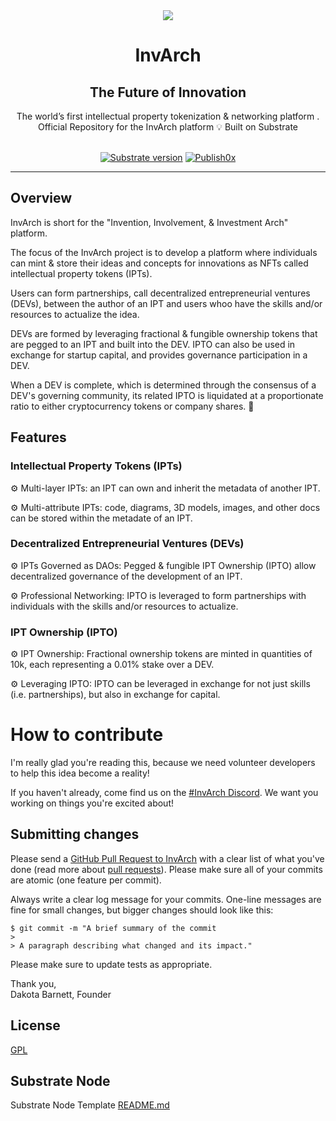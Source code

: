 <div align="center">
<img src="https://github.com/InvArch/brand/blob/main/Logo.png">
</div>

<div align="Center">
<h1>InvArch</h1>
<h2> The Future of Innovation </h2>
The world’s first intellectual property tokenization & networking platform  .
<br>
Official Repository for the InvArch platform 💡
Built on Substrate 

<br>  
<br>

[![Substrate version](https://img.shields.io/badge/Substrate-3.0.0-brightgreen?logo=Parity%20Substrate)](https://substrate.dev/)
[![Publish0x](https://img.shields.io/badge/Publish0x-InvArch-brightgreen)](https://www.publish0x.com/blockchain-economy)
</div>

---
## Overview

InvArch is short for the "Invention, Involvement, & Investment Arch" platform.

The focus of the InvArch project is to develop a platform where individuals can mint & store their ideas and concepts for innovations as NFTs called
intellectual property tokens (IPTs). 

Users can form partnerships, call decentralized entrepreneurial ventures (DEVs), between the author of an IPT and 
users whoo have the skills and/or resources to actualize the idea. 

DEVs are formed by leveraging fractional & fungible ownership tokens that are pegged to an IPT and built into the DEV. IPTO can also be used 
in exchange for startup capital, and provides governance participation in a DEV. 

When a DEV is complete, which is determined through the consensus of a DEV's governing community, its related IPTO is liquidated at a proportionate
ratio to either cryptocurrency tokens or company shares. 🚀


## Features

### Intellectual Property Tokens (IPTs)

⚙️  Multi-layer IPTs: an IPT can own and inherit the metadata of another IPT.

⚙️  Multi-attribute IPTs: code, diagrams, 3D models, images, and other docs can be stored within the metadate of an IPT.

### Decentralized Entrepreneurial Ventures (DEVs)

⚙️  IPTs Governed as DAOs: Pegged & fungible IPT Ownership (IPTO) allow decentralized governance of the development of an IPT.

⚙️  Professional Networking: IPTO is leveraged to form partnerships with individuals with the skills and/or resources to actualize.

### IPT Ownership (IPTO)

⚙️  IPT Ownership: Fractional ownership tokens are minted in quantities of 10k, each representing a 0.01% stake over a DEV.

⚙️  Leveraging IPTO: IPTO can be leveraged in exchange for not just skills (i.e. partnerships), but also in exchange for capital.


# How to contribute

I'm really glad you're reading this, because we need volunteer developers to help this idea become a reality!

If you haven't already, come find us on the [#InvArch Discord](https://discord.gg/J3hapvrpZJ). We want you working on things you're excited about!

## Submitting changes

Please send a [GitHub Pull Request to InvArch](https://github.com/Invarchitect/InvArch/pull/new/master) with a clear list of what you've done (read more about [pull requests](http://help.github.com/pull-requests/)). Please make sure all of your commits are atomic (one feature per commit).

Always write a clear log message for your commits. One-line messages are fine for small changes, but bigger changes should look like this:

    $ git commit -m "A brief summary of the commit
    > 
    > A paragraph describing what changed and its impact."
    
Please make sure to update tests as appropriate.


Thank you,<br>
Dakota Barnett, Founder



## License
[GPL](https://github.com/Invarchitect/InvArch/blob/main/LICENSE)

## Substrate Node
Substrate Node Template [README.md](https://github.com/substrate-developer-hub/substrate-node-template/blob/tutorials/solutions/build-a-dapp-v3%2B1/README.md)
